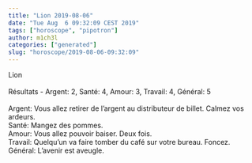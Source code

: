 ```yaml
---
title: "Lion 2019-08-06"
date: "Tue Aug  6 09:32:09 CEST 2019"
tags: ["horoscope", "pipotron"]
author: m1ch3l
categories: ["generated"]
slug: "horoscope/2019-08-06-09:32:09"
---
```


Lion<br>
<br>
Résultats - Argent: 2, Santé: 4, Amour: 3, Travail: 4, Général: 5<br>
<br>
Argent:  Vous allez retirer de l’argent au distributeur de billet. Calmez vos ardeurs.<br>
Santé:   Mangez des pommes. <br>
Amour:   Vous allez pouvoir baiser. Deux fois.<br>
Travail: Quelqu’un va faire tomber du café sur votre bureau. Foncez.<br>
Général: L’avenir est aveugle.<br>
